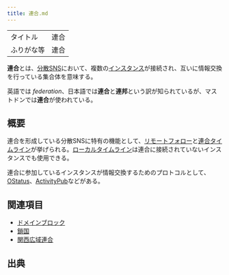 ```yaml
---
title: 連合.md
---
```

<div>

|            |      |
|------------|------|
| タイトル   | 連合 |
| ふりがな等 | 連合 |

  
**連合**とは、[分散SNS](/%E5%88%86%E6%95%A3SNS "分散SNS")において、複数の[インスタンス](/%E3%82%A4%E3%83%B3%E3%82%B9%E3%82%BF%E3%83%B3%E3%82%B9 "インスタンス")が接続され、互いに情報交換を行っている集合体を意味する。

英語では *federation*、日本語では**連合**と**連邦**という訳が知られているが、マストドンでは**連合**が使われている。

## 概要

連合を形成している分散SNSに特有の機能として、[リモートフォロー](/%E3%83%AA%E3%83%A2%E3%83%BC%E3%83%88%E3%83%95%E3%82%A9%E3%83%AD%E3%83%BC "リモートフォロー")と[連合タイムライン](/%E9%80%A3%E5%90%88%E3%82%BF%E3%82%A4%E3%83%A0%E3%83%A9%E3%82%A4%E3%83%B3 "連合タイムライン")が挙げられる。[ローカルタイムライン](/%E3%83%AD%E3%83%BC%E3%82%AB%E3%83%AB%E3%82%BF%E3%82%A4%E3%83%A0%E3%83%A9%E3%82%A4%E3%83%B3 "ローカルタイムライン")は連合に接続されていないインスタンスでも使用できる。

連合に参加しているインスタンスが情報交換するためのプロトコルとして、[OStatus](/OStatus "OStatus")、[ActivityPub](/ActivityPub "ActivityPub")などがある。

## 関連項目

-   [ドメインブロック](/%E3%83%89%E3%83%A1%E3%82%A4%E3%83%B3%E3%83%96%E3%83%AD%E3%83%83%E3%82%AF "ドメインブロック")
-   [鎖国](/%E9%8E%96%E5%9B%BD "鎖国")
-   [関西広域連合](/%E9%96%A2%E8%A5%BF%E5%BA%83%E5%9F%9F%E9%80%A3%E5%90%88 "関西広域連合")

## 出典

</div>
